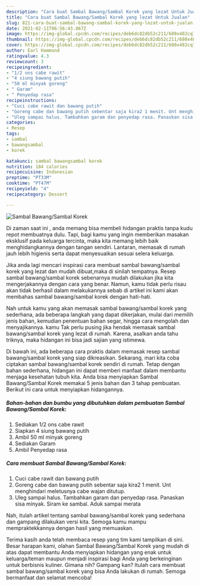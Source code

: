```yaml
---
description: "Cara buat Sambal Bawang/Sambal Korek yang lezat Untuk Jualan"
title: "Cara buat Sambal Bawang/Sambal Korek yang lezat Untuk Jualan"
slug: 821-cara-buat-sambal-bawang-sambal-korek-yang-lezat-untuk-jualan
date: 2021-02-11T06:56:43.867Z
image: https://img-global.cpcdn.com/recipes/deb6dc82db52c211/680x482cq70/sambal-bawangsambal-korek-foto-resep-utama.jpg
thumbnail: https://img-global.cpcdn.com/recipes/deb6dc82db52c211/680x482cq70/sambal-bawangsambal-korek-foto-resep-utama.jpg
cover: https://img-global.cpcdn.com/recipes/deb6dc82db52c211/680x482cq70/sambal-bawangsambal-korek-foto-resep-utama.jpg
author: Earl Hammond
ratingvalue: 4.3
reviewcount: 3
recipeingredient:
- "1/2 ons cabe rawit"
- "4 siung bawang putih"
- "50 ml minyak goreng"
- " Garam"
- " Penyedap rasa"
recipeinstructions:
- "Cuci cabe rawit dan bawang putih"
- "Goreng cabe dan bawang putih sebentar saja kira2 1 menit. Unt menghindari meletusnya cabe wajan ditutup."
- "Uleg sampai halus. Tambahkan garam dan penyedap rasa. Panaskan sisa minyak. Siram ke sambal. Aduk sampai merata"
categories:
- Resep
tags:
- sambal
- bawangsambal
- korek

katakunci: sambal bawangsambal korek 
nutrition: 184 calories
recipecuisine: Indonesian
preptime: "PT33M"
cooktime: "PT47M"
recipeyield: "4"
recipecategory: Dessert

---
```



![Sambal Bawang/Sambal Korek](https://img-global.cpcdn.com/recipes/deb6dc82db52c211/680x482cq70/sambal-bawangsambal-korek-foto-resep-utama.jpg)

Di zaman  saat ini , anda memang bisa membeli hidangan praktis tanpa kudu repot membuatnya dulu. Tapi, bagi kamu yang ingin memberikan masakan eksklusif pada keluarga tercinta, maka kita memang lebih baik menghidangkannya dengan tangan sendiri. Lantaran, memasak di rumah jauh lebih higienis serta dapat menyesuaikan sesuai selera keluarga.

Jika anda lagi mencari inspirasi cara membuat sambal bawang/sambal korek yang lezat dan mudah dibuat,maka di sinilah tempatnya. Resep sambal bawang/sambal korek  sebenarnya mudah dilakukan jika kita mengerjakannya dengan cara yang benar. Namun, kamu tidak perlu risau akan tidak berhasil dalam melakukannya 
sebab di artikel ini kami akan membahas sambal bawang/sambal korek dengan hati-hati.  



Nah untuk kamu yang akan memasak sambal bawang/sambal korek yang sederhana, ada beberapa langkah yang dapat dikerjakan, mulai dari memilih jenis bahan, kemudian penentuan bahan segar, hingga cara mengolah dan menyajikannya. kamu Tak perlu pusing jika hendak memasak sambal bawang/sambal korek yang lezat di rumah. Karena, asalkan anda  tahu triknya, maka hidangan ini bisa jadi sajian yang istimewa.

Di bawah ini, ada beberapa cara praktis  dalam memasak resep sambal bawang/sambal korek yang siap dikreasikan. Sekarang, mari kita coba ciptakan sambal bawang/sambal korek sendiri di rumah. Tetap dengan bahan sederhana, hidangan ini dapat memberi manfaat dalam membantu menjaga kesehatan tubuh kita. Anda bisa menyiapkan Sambal Bawang/Sambal Korek memakai 5 jenis bahan dan 3 tahap pembuatan. Berikut ini cara untuk menyiapkan hidangannya.

<!--inarticleads1-->

##### Bahan-bahan dan bumbu yang dibutuhkan dalam pembuatan Sambal Bawang/Sambal Korek:

1. Sediakan 1/2 ons cabe rawit
1. Siapkan 4 siung bawang putih
1. Ambil 50 ml minyak goreng
1. Sediakan  Garam
1. Ambil  Penyedap rasa




<!--inarticleads2-->

##### Cara membuat Sambal Bawang/Sambal Korek:

1. Cuci cabe rawit dan bawang putih
1. Goreng cabe dan bawang putih sebentar saja kira2 1 menit. Unt menghindari meletusnya cabe wajan ditutup.
1. Uleg sampai halus. Tambahkan garam dan penyedap rasa. Panaskan sisa minyak. Siram ke sambal. Aduk sampai merata




Nah, itulah artikel tentang  sambal bawang/sambal korek  yang sederhana dan gampang dilakukan versi kita. Semoga kamu mampu mempraktekkannya dengan hasil yang memuaskan. 

Terima kasih anda telah membaca resep yang tim kami tampilkan di sini. Besar harapan kami, olahan  Sambal Bawang/Sambal Korek yang mudah di atas dapat membantu Anda menyiapkan hidangan yang enak untuk keluarga/teman maupun menjadi inspirasi bagi Anda yang berkeinginan untuk berbisnis kuliner. Gimana nih? Gampang kan? Itulah cara membuat sambal bawang/sambal korek yang bisa Anda lakukan di rumah. Semoga bermanfaat dan selamat mencoba!

